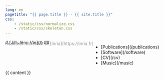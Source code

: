 ```yaml
---
lang: en
pagetitle: "{{ page.title }} - {{ site.title }}"
css:
    - /static/css/normalize.css
    - /static/css/skeleton.css
---
```

<div class="container">
<div style="display: flex; flex-flow: row wrap;">
<div>
# [Jill-Jênn Vie](/)
## <span style="color: #999; margin-top: -1em; display: block">Research Scientist at [Inria](https://inria.fr)</span>
</div>
<nav><ul>
<li>[Publications](/publications)</li>
<li>[Software](/software)</li>
<li>[CV](/cv)</li>
<li>[Music](/music)</li>
</ul></nav></div>
{{ content }}
</div>
